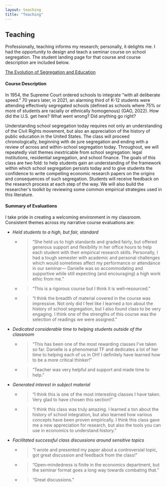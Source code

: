 ```yaml
---
layout: teaching
title: "Teaching"
---
```


## Teaching

Professionally, teaching informs my research; personally, it delights me. I had the opportunity to design and teach a seminar course on school segregation. The student landing page for that course and course description are included below.

[The Evolution of Segregation and Education](https://daniellecgw.github.io/teaching/segregation-ed)

#### Course Description
In 1954, the Supreme Court ordered schools to integrate “with all deliberate speed.”  70 years later, in 2021, an alarming third of K-12 students were attending effectively segregated schools (defined as schools where 75\% or more of students are racially or ethnically homogenous) (GAO, 2022).  How did the U.S. get here? What went wrong? Did anything go right? 

Understanding school segregation today requires not only an understanding of the Civil Rights movement, but also an appreciation of the history of public education in the United States. The class will proceed chronologically, beginning with de jure segregation and ending with a review of across and within-school segregation today. Throughout, we will repeatedly visit themes inextricable from school segregation: legal institutions, residential segregation, and school finance.  The goals of this class are two fold: to help students gain an understanding of the framework within which school segregation persists today and to give students the confidence to write compelling economic research papers on the origins and consequences of such segregation. Students will receive feedback on the research process at each step of the way. We will also build the researcher's toolkit by reviewing some common empirical strategies used in this literature.

#### Summary of Evaluations
I take pride in creating a welcoming environment in my classroom. Consistent themes across my narrative course evaluations are:

- *Held students to a high, but fair, standard*
  - > “She held us to high standards and graded fairly, but offered generous support and flexibility in her office hours to help each student with their empirical research skills. Personally, I had a tough semester with academic and personal challenges which would sometimes affect my performance or attendance in our seminar–– Danielle was so accommodating and supportive while still expecting (and encouraging) a high work ethic from me.”
  - > “This is a rigorous course but I think it is well–resourced.”
  - > “I think the breadth of material covered in the course was impressive. Not only did I feel like I learned a ton about the history of school segregation, but I also found class to be very engaging. I think one of the strengths of this course was the selection of readings we were assigned.”

- *Dedicated considerable time to helping students outside of the classroom*
  - > “This has been one of the most rewarding classes I've taken so far. Danielle is a phenomenal TF and dedicates a lot of her time to helping each of us in OH! I definitely have learned how to be a more critical thinker!”
  - > “Teacher was very helpful and support and made time to help.”

- *Generated interest in subject material*
  - > “I think this is one of the most interesting classes I have taken. Very glad to have chosen this section!”
  - > “I think this class was truly amazing. I learned a ton about the history of school integration, but also learned how various concepts have been proven empirically. I think this class gave me a new appreciation for research, but also the tools you can use in economics to understand history.”

- *Facilitated successful class discussions around sensitive topics*
  - > “I wrote and presented my paper about a controversial topic, got great discussion and feedback from the class!”
  - > “Open–mindedness is finite in the economics department, but the seminar format goes a long way towards combating that.”
  - > “Great discussions.”



